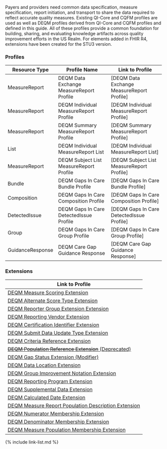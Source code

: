 
Payers and providers need common data specification, measure specification, report initiation, and transport to share the data required to reflect accurate quality measures. Existing QI-Core and CQFM profiles are used as well as DEQM profiles derived from QI-Core and CQFM profiles and defined in this guide. All of these profiles provide a common foundation for building, sharing, and evaluating knowledge artifacts across quality improvement efforts in the US Realm.  For elements added in FHIR R4, extensions have been created for the STU3 version.

### Profiles

|Resource Type|Profile Name|Link to Profile|
|---|---|---|
|MeasureReport|DEQM Data Exchange MeasureReport Profile|[DEQM Data Exchange MeasureReport Profile]|
|MeasureReport|DEQM Individual MeasureReport Profile|[DEQM Individual MeasureReport Profile]|
|MeasureReport|DEQM Summary MeasureReport Profile|[DEQM Summary MeasureReport Profile]|
|List|DEQM Individual MeasureReport List|[DEQM Individual MeasureReport List]|
|MeasureReport|DEQM Subject List MeasureReport Profile|[DEQM Subject List MeasureReport Profile]|
|Bundle|DEQM Gaps In Care Bundle Profile|[DEQM Gaps In Care Bundle Profile]|
|Composition|DEQM Gaps In Care Composition Profile|[DEQM Gaps In Care Composition Profile]|
|DetectedIssue|DEQM Gaps In Care DetectedIssue Profile|[DEQM Gaps In Care DetectedIssue Profile]|
|Group|DEQM Gaps In Care Group Profile|[DEQM Gaps In Care Group Profile]|
|GuidanceResponse|DEQM Care Gap Guidance Response|[DEQM Care Gap Guidance Response]|

### Extensions

| Link to Profile                                                                                       |
|-------------------------------------------------------------------------------------------------------|
| [DEQM Measure Scoring Extension](StructureDefinition-extension-measureScoring.html)                   |
| [DEQM Alternate Score Type Extension](StructureDefinition-extension-alternateScoreType.html)          |
| [DEQM Reporter Group Extension Extension](StructureDefinition-extension-reporterGroup.html)           |
| [DEQM Reporting Vendor Extension](StructureDefinition-extension-reportingVendor.html)                 |
| [DEQM Certification Identifier Extension](StructureDefinition-extension-certificationIdentifier.html) |
| [DEQM Submit Data Update Type Extension](StructureDefinition-extension-submitDataUpdateType.html)     |
| [DEQM Criteria Reference Extension](StructureDefinition-extension-criteriaReference.html)             |
| [~~DEQM Population Reference Extension~~ (Deprecated)](StructureDefinition-extension-populationReference.html)         |
| [DEQM Gap Status Extension (Modifier)](StructureDefinition-extension-gapStatus.html)                  |
| [DEQM Data Location Extension](StructureDefinition-extension-dataLocation.html)                  |
| [DEQM Group Improvement Notation Extension](StructureDefinition-extension-groupImprovementNotation.html)                  |
|   [DEQM Reporting Program Extension](StructureDefinition-extension-reportingProgram.html) |
| [DEQM Supplemental Data Extension](StructureDefinition-extension-supplementalData.html)                  |
| [DEQM Calculated Date Extension](StructureDefinition-extension-calculatedDate.html)                  |  
| [DEQM Measure Report Population Description Extension](StructureDefinition-extension-populationDescription.html) |
| [DEQM Numerator Membership Extension](StructureDefinition-cqf-numeratorMembership.html) |
| [DEQM Denominator Membership Extension](StructureDefinition-cqf-denominatorMembership.html) |
| [DEQM Measure Population Membership Extension](StructureDefinition-cqf-measurePopulationMembership.html) |

{% include link-list.md %}
